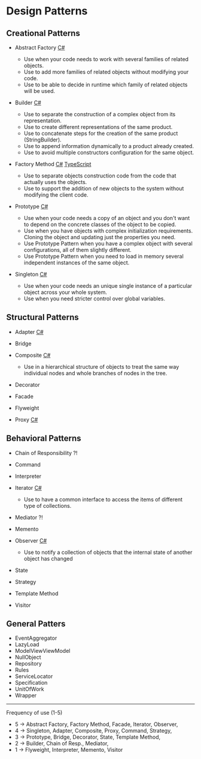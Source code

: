 # Design Patterns

## Creational Patterns

-   Abstract Factory [C#](https://github.com/osotorrio/designpatterns/tree/master/CSharp/Creational/AbstractFactory)

    -   Use when your code needs to work with several families of related objects.
    -   Use to add more families of related objects without modifying your code.
    -   Use to be able to decide in runtime which family of related objects will be used.

-   Builder [C#](https://github.com/osotorrio/designpatterns/tree/master/CSharp/Creational/Builder)

    -   Use to separate the construction of a complex object from its representation.
    -   Use to create different representations of the same product.
    -   Use to concatenate steps for the creation of the same product (StringBuilder).
    -   Use to append information dynamically to a product already created.
    -   Use to avoid multiple constructors configuration for the same object.

-   Factory Method [C#](https://github.com/osotorrio/designpatterns/tree/master/CSharp/Creational/FactoryMethod) [TypeScript](https://github.com/osotorrio/designpatterns/tree/master/TypeScript/Creational/FactoryMethod)

    -   Use to separate objects construction code from the code that actually uses the objects.
    -   Use to support the addition of new objects to the system without modifying the client code.

-   Prototype [C#](https://github.com/osotorrio/designpatterns/tree/master/CSharp/Creational/Prototype)

    -   Use when your code needs a copy of an object and you don't want to depend on the concrete classes of the object to be copied.
    -   Use when you have objects with complex initialization requirements. Cloning the object and updating just the properties you need.
    -   Use Prototype Pattern when you have a complex object with several configurations, all of them slightly different.
    -   Use Prototype Pattern when you need to load in memory several independent instances of the same object.

-   Singleton [C#](https://github.com/osotorrio/designpatterns/tree/master/CSharp/Creational/Singleton)
    -   Use when your code needs an unique single instance of a particular object across your whole system.
    -   Use when you need stricter control over global variables.

## Structural Patterns

-   Adapter [C#](https://github.com/osotorrio/designpatterns/tree/master/CSharp/Structural/Adapter)

-   Bridge

-   Composite [C#](https://github.com/osotorrio/designpatterns/tree/master/CSharp/Structural/Composite)
    -   Use in a hierarchical structure of objects to treat the same way individual nodes and whole branches of nodes in the tree.

-   Decorator

-   Facade

-   Flyweight

-   Proxy [C#](https://github.com/osotorrio/designpatterns/tree/master/CSharp/Structural/Proxy)

## Behavioral Patterns

-   Chain of Responsibility ?!

-   Command

-   Interpreter

-   Iterator [C#](https://github.com/osotorrio/designpatterns/tree/master/CSharp/Behavioral/Iterator)
    -   Use to have a common interface to access the items of different type of collections.

-   Mediator ?!

-   Memento

-   Observer [C#](https://github.com/osotorrio/designpatterns/tree/master/CSharp/Behavioral/Observer)
    -   Use to notify a collection of objects that the internal state of another object has changed

-   State

-   Strategy

-   Template Method

-   Visitor

## General Patters

-   EventAggregator
-   LazyLoad
-   ModelViewViewModel
-   NullObject
-   Repository
-   Rules
-   ServiceLocator
-   Specification
-   UnitOfWork
-   Wrapper

---

Frequency of use (1-5)

-   5 -> Abstract Factory, Factory Method, Facade, Iterator, Observer,
-   4 -> Singleton, Adapter, Composite, Proxy, Command, Strategy,
-   3 -> Prototype, Bridge, Decorator, State, Template Method,
-   2 -> Builder, Chain of Resp., Mediator,
-   1 -> Flyweight, Interpreter, Memento, Visitor
